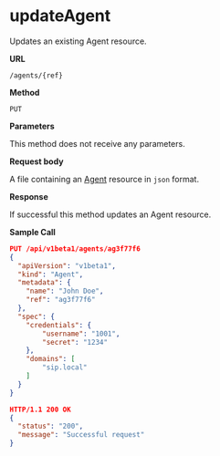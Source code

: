 # updateAgent

Updates an existing Agent resource.

**URL**

`/agents/{ref}`

**Method**

`PUT`

**Parameters**

This method does not receive any parameters.

**Request body**

A file containing an [Agent](../../configuration/agents.md) resource in `json` format.

**Response**

If successful this method updates an Agent resource.

**Sample Call**

```json
PUT /api/v1beta1/agents/ag3f77f6
{
  "apiVersion": "v1beta1",
  "kind": "Agent",
  "metadata": {
    "name": "John Doe",
    "ref": "ag3f77f6"
  },
  "spec": {
  	"credentials": {
  		"username": "1001",
  		"secret": "1234"
  	},
  	"domains": [
  		"sip.local"
  	]
  }
}

HTTP/1.1 200 OK
{
  "status": "200",
  "message": "Successful request"
}
```
